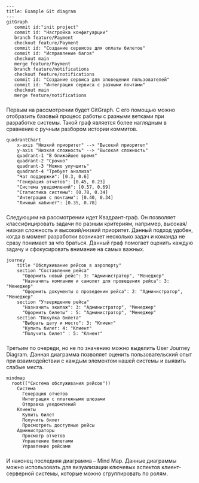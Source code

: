 ```mermaid
---
title: Example Git diagram
---
gitGraph 
   commit id:"init project"
   commit id: "Настройка конфигуарции"
   branch feature/Payment
   checkout feature/Payment
   commit id: "Создание сервисов для оплаты билетов"
   commit id: "Исправление багов"
   checkout main
   merge feature/Payment
   branch feature/notifications
   checkout feature/notifications
   commit id: "Создание сервиса для оповещения пользователей"
   commit id: "Интеграция сервиса с разными почтами"
   checkout main
   merge feature/notifications
```
###
Первым на рассмотрении будет GitGraph. С его помощью можно отобразить базовый процесс работы с разными ветками при разработке системы. Такой граф является более наглядным в сравнение с ручным разбором истории коммитов.
```mermaid
quadrantChart
    x-axis "Низкий приоритет" --> "Высокий приоритет"
    y-axis "Низкая сложность" --> "Высокая сложность"
    quadrant-1 "В ближайшее время"
    quadrant-2 "Срочно"
    quadrant-3 "Можно улучшить"
    quadrant-4 "Требует анализа"
    "Чат поддержки": [0.3, 0.6]
    "Генерация отчетов": [0.45, 0.23]
    "Система уведомлений": [0.57, 0.69]
    "Статистика системы": [0.78, 0.34]
    "Интеграция с почтами": [0.40, 0.34]
    "Личный кабинет": [0.35, 0.78]
```
###
Следующим на рассмотрении идет Квадрант-граф. Он позволяет классифицировать задачи по разным критериям, например, высокая/низкая сложность и высокий/низкий приоритет. Данный подход удобен, когда в момент разработки возникает несколько задач и команда не сразу понимает за что браться. Данный граф помогает оценить каждую задачу и сфокусировать внимание на самых важных.
```mermaid
journey
    title "Обслуживание рейсов в аэропорту"
    section "Составление рейса"
      "Оформить новый рейс": 3: "Администратор", "Менеджер"
      "Назначить компанию и самолет для проведения рейса": 3: "Менеджер"
      "Оформить документы о проведении рейса": 2: "Администратор", "Менеджер"
    section "Утверждение рейса"
      "Назначить экипаж": 3: "Администратор", "Менеджер"
      "Оформить билеты" : 5: "Администратор", "Менеджер"
    section "Покупка билета"
      "Выбрать дату и место": 3: "Клиент"
      "Купить билет: 4: "Клиент"
      "Получить билет" : 5: "Клиент"
```
###
Третьим по очереди, но не по значению можно выделить User Journey Diagram. Данная диаграмма позволяет оценить пользовательский опыт при взаимодействии с каждым элементом нашей системы и выявить слабые места.
```mermaid
mindmap
  root(("Система обслуживания рейсов"))
    Система
      Генерация отчетов
      Интеграция с платежными шлюзами
      Отправка уведомлений
    Клиенты
      Купить билет
      Получить билет
      Просмотреть доступные рейсы
    Администраторы
      Просмотр отчетов
      Управление билетами
      Управление рейсами

```
###
И наконец последняя диаграмма – Mind Map. Данные диаграммы можно использовать для визуализации ключевых аспектов клиент-серверной системы, которые можно сгруппировать по ролям.
